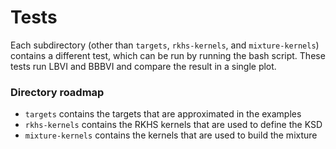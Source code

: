 # Tests

Each subdirectory (other than `targets`, `rkhs-kernels`, and `mixture-kernels`) contains a different test, which can be run by running the bash script. These tests run LBVI and BBBVI and compare the result in a single plot.

### Directory roadmap
* `targets` contains the targets that are approximated in the examples
* `rkhs-kernels` contains the RKHS kernels that are used to define the KSD
* `mixture-kernels` contains the kernels that are used to build the mixture
